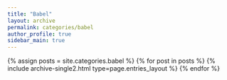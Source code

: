```yaml
---
title: "Babel"
layout: archive
permalink: categories/babel
author_profile: true
sidebar_main: true
---
```


{% assign posts = site.categories.babel %}
{% for post in posts %} {% include archive-single2.html type=page.entries_layout %} {% endfor %}